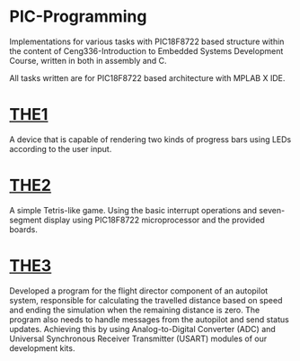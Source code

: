 # PIC-Programming

Implementations for various tasks with PIC18F8722 based structure within the content of Ceng336-Introduction to Embedded Systems Development Course, written in both in assembly and C.

All tasks written are for PIC18F8722 based architecture with MPLAB X IDE.

# [THE1](THE1/)
A device that is capable of rendering two kinds of progress bars using LEDs according to the user input.

# [THE2](THE2/)
A simple Tetris-like game. Using the basic interrupt operations and seven-segment display using PIC18F8722 microprocessor and the provided boards.

# [THE3](THE3/)
Developed a program for the flight director component of an autopilot system, responsible for calculating the travelled distance based on speed and ending the simulation when the remaining distance is zero. The program also needs to handle messages from the autopilot and send status updates. Achieving this by using Analog-to-Digital Converter (ADC) and Universal Synchronous Receiver Transmitter (USART) modules of our development kits.
